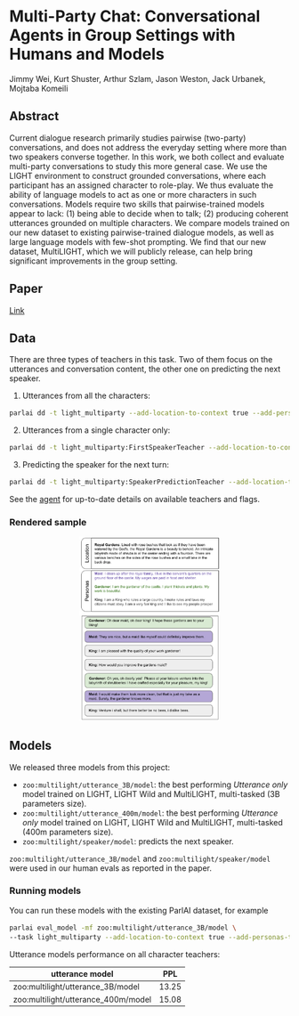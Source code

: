 # Multi-Party Chat: Conversational Agents in Group Settings with Humans and Models

Jimmy Wei, Kurt Shuster, Arthur Szlam, Jason Weston, Jack Urbanek, Mojtaba Komeili

## Abstract

Current dialogue research primarily studies pairwise (two-party) conversations, and does not address the everyday setting where more than two speakers converse together. In this work, we both collect and evaluate multi-party conversations to study this more general case. We use the LIGHT environment to construct grounded conversations, where each participant has an assigned character to role-play. We thus evaluate the ability of language models to act as one or more characters in such conversations. Models require two skills that pairwise-trained models appear to lack: (1) being able to decide when to talk; (2) producing coherent utterances grounded on multiple characters. We compare models trained on our new dataset to existing pairwise-trained dialogue models, as well as large language models with few-shot prompting. We find that our new dataset, MultiLIGHT, which we will publicly release, can help bring significant improvements in the group setting.

## Paper

[Link](https://arxiv.org/abs/2304.13835)


## Data

There are three types of teachers in this task. Two of them focus on the utterances and conversation content, the other one on predicting the next speaker.

1. Utterances from all the characters:
```.sh
parlai dd -t light_multiparty --add-location-to-context true --add-personas-to-context true
```

2. Utterances from a single character only:
```.sh
parlai dd -t light_multiparty:FirstSpeakerTeacher --add-location-to-context true --add-personas-to-context true
```

3. Predicting the speaker for the next turn:
```.sh
parlai dd -t light_multiparty:SpeakerPredictionTeacher --add-location-to-context true --add-personas-to-context true
```

See the [agent](https://github.com/facebookresearch/ParlAI/blob/main/parlai/tasks/light_multiparty/agents.py) for up-to-date details on available teachers and flags.

### Rendered sample
<p align="center"><img width="50%" src="DatasetExample.png" /></p>

## Models

We released three models from this project:

* `zoo:multilight/utterance_3B/model`: the best performing *Utterance only* model trained on LIGHT, LIGHT Wild and MultiLIGHT, multi-tasked (3B parameters size).
* `zoo:multilight/utterance_400m/model`: the best performing *Utterance only* model trained on LIGHT, LIGHT Wild and MultiLIGHT, multi-tasked (400m parameters size).
* `zoo:multilight/speaker/model`: predicts the next speaker.

`zoo:multilight/utterance_3B/model` and `zoo:multilight/speaker/model` were used in our human evals as reported in the paper.

### Running models

You can run these models with the existing ParlAI dataset, for example
```.sh
parlai eval_model -mf zoo:multilight/utterance_3B/model \
--task light_multiparty --add-location-to-context true --add-personas-to-context true
```

Utterance models performance on all character teachers:

| utterance model                     | PPL   |
|-------------------------------------|-------|
| zoo:multilight/utterance_3B/model   | 13.25 |
| zoo:multilight/utterance_400m/model | 15.08 |
